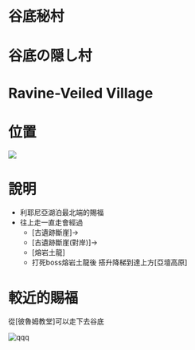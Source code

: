 # 谷底秘村
# 谷底の隠し村
# Ravine-Veiled Village

# 位置
![](https://images.weserv.nl/?&output=jpg&q=85&filename=2022&cx=500&cy=150&cw=600&ch=600&url=https://files.gitter.im/61d956256da03739848ddd27/E2TA/bandicam-2022-03-11-13-36-37-296.jpg)

# 說明

+ 利耶尼亞湖泊最北端的賜福
+ 往上走一直走會經過
  + [古遺跡斷崖]->
  + [古遺跡斷崖(對岸)]->
  + [熔岩土龍]
  + 打死boss熔岩土龍後 搭升降梯到達上方[亞壇高原]

# 較近的賜福

從[彼魯姆教堂]可以走下去谷底

![qqq](https://user-images.githubusercontent.com/4385327/157811503-a4f53bb7-09a8-4815-b265-59b45f62839b.jpg)
